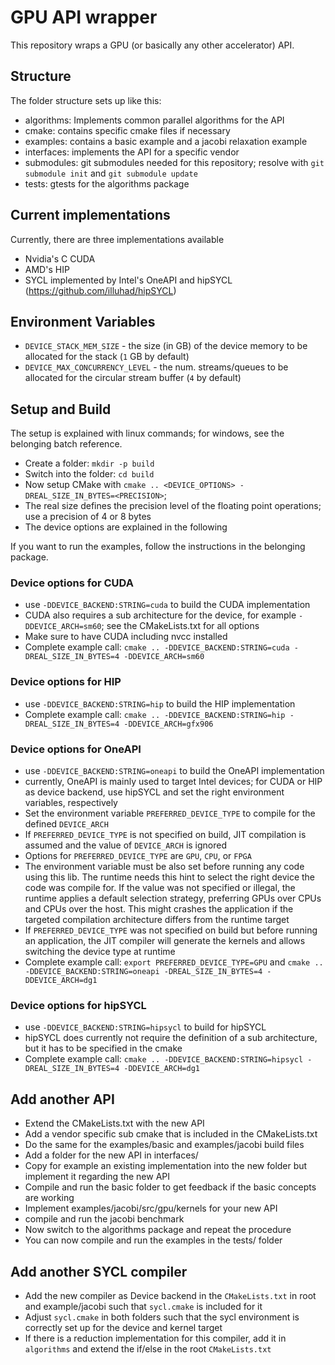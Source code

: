 <!--
    SPDX-FileCopyrightText: 2019-2024 SeisSol Group

    SPDX-License-Identifier: BSD-3-Clause
-->

# GPU API wrapper
This repository wraps a GPU (or basically any other accelerator) API.

## Structure
The folder structure sets up like this:
* algorithms: Implements common parallel algorithms for the API
* cmake: contains specific cmake files if necessary
* examples: contains a basic example and a jacobi relaxation example    
* interfaces: implements the API for a specific vendor
* submodules: git submodules  needed for this repository; resolve with `git submodule init` and `git submodule update`
* tests: gtests for the algorithms package

## Current implementations
Currently, there are three implementations available
* Nvidia's C CUDA
* AMD's HIP
* SYCL implemented by Intel's OneAPI and hipSYCL (https://github.com/illuhad/hipSYCL)

## Environment Variables

* `DEVICE_STACK_MEM_SIZE` - the size (in GB) of the device memory to be allocated for the stack (`1` GB by default)
* `DEVICE_MAX_CONCURRENCY_LEVEL` - the num. streams/queues to be allocated for the circular stream buffer (`4` by
  default)

## Setup and Build
The setup is explained with linux commands; for windows, see the belonging batch reference.

* Create a folder: `mkdir -p build`
* Switch into the folder: `cd build`
* Now setup CMake with `cmake .. <DEVICE_OPTIONS> -DREAL_SIZE_IN_BYTES=<PRECISION>`; 
* The real size defines the precision level of the floating point operations; use a precision of 4 or 8 bytes
* The device options are explained in the following

If you want to run the examples, follow the instructions in the belonging package.

### Device options for CUDA
* use `-DDEVICE_BACKEND:STRING=cuda` to build the CUDA implementation 
* CUDA also requires a sub architecture for the device, for example `-DDEVICE_ARCH=sm60`; see the CMakeLists.txt for all options
* Make sure to have CUDA including nvcc installed 
* Complete example call: `cmake .. -DDEVICE_BACKEND:STRING=cuda -DREAL_SIZE_IN_BYTES=4 -DDEVICE_ARCH=sm60`

### Device options for HIP
* use `-DDEVICE_BACKEND:STRING=hip` to build the HIP implementation 
* Complete example call: `cmake .. -DDEVICE_BACKEND:STRING=hip -DREAL_SIZE_IN_BYTES=4 -DDEVICE_ARCH=gfx906`

### Device options for OneAPI
* use `-DDEVICE_BACKEND:STRING=oneapi` to build the OneAPI implementation
* currently, OneAPI is mainly used to target Intel devices; for CUDA or HIP as device backend, use hipSYCL and set the right environment variables, respectively
* Set the environment variable `PREFERRED_DEVICE_TYPE` to compile for the defined `DEVICE_ARCH`
* If `PREFERRED_DEVICE_TYPE` is not specified on build, JIT compilation is assumed and the value of `DEVICE_ARCH` is ignored
* Options for `PREFERRED_DEVICE_TYPE` are `GPU`, `CPU`, or `FPGA`
* The environment variable must be also set before running any code using this lib. The runtime needs this hint to select the right device the code was compile for. If the value was not specified or illegal, the runtime applies a default selection strategy, preferring GPUs over CPUs and CPUs over the host. This might crashes the application if the targeted compilation architecture differs from the runtime target
* If `PREFERRED_DEVICE_TYPE` was not specified on build but before running an application, the JIT compiler will generate the kernels and allows switching the device type at runtime
* Complete example call: `export PREFERRED_DEVICE_TYPE=GPU` and `cmake .. -DDEVICE_BACKEND:STRING=oneapi -DREAL_SIZE_IN_BYTES=4 -DDEVICE_ARCH=dg1`

### Device options for hipSYCL
* use `-DDEVICE_BACKEND:STRING=hipsycl` to build for hipSYCL
* hipSYCL does currently not require the definition of a sub architecture, but it has to be specified in the cmake
*  Complete example call: `cmake .. -DDEVICE_BACKEND:STRING=hipsycl -DREAL_SIZE_IN_BYTES=4 -DDEVICE_ARCH=dg1`

## Add another API
* Extend the CMakeLists.txt with the new API
* Add a vendor specific sub cmake that is included in the CMakeLists.txt
* Do the same for the examples/basic and examples/jacobi build files
* Add a folder for the new API in interfaces/
* Copy for example an existing implementation into the new folder but implement it regarding the new API
* Compile and run the basic folder to get feedback if the basic concepts are working
* Implement examples/jacobi/src/gpu/kernels for your new API
* compile and run the jacobi benchmark
* Now switch to the algorithms package and repeat the procedure
* You can now compile and run the examples in the tests/ folder

## Add another SYCL compiler
* Add the new compiler as Device backend in the `CMakeLists.txt` in root and example/jacobi such that `sycl.cmake` is included for it
* Adjust `sycl.cmake` in both folders such that the sycl environment is correctly set up for the device and kernel target
* If there is a reduction implementation for this compiler, add it in `algorithms` and extend the if/else in the root `CMakeLists.txt` 

